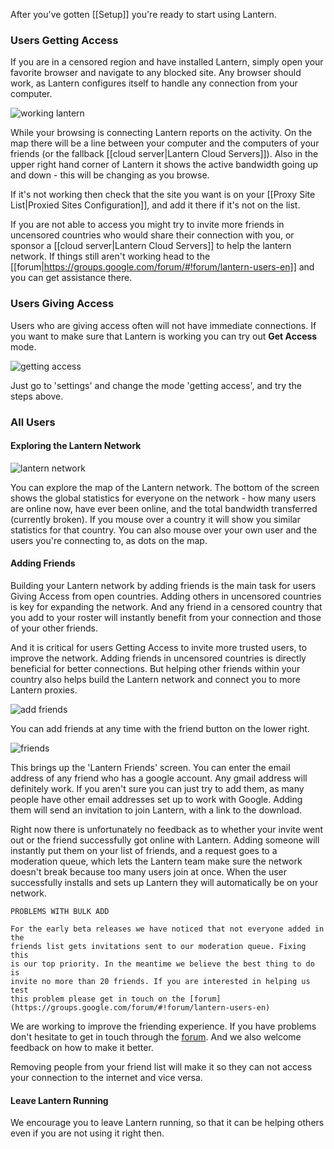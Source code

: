 After you've gotten [[Setup]] you're ready to start using Lantern. 

### Users **Getting Access**

If you are in a censored region and have installed Lantern, simply open your favorite browser and navigate to any blocked site. Any browser should work, as Lantern configures itself to handle any connection from your computer.

![working lantern](https://www.evernote.com/shard/s209/sh/ebdd003b-5c06-430f-a239-ea4a28c444cf/3f6d143232be6ffe1b1d0edcc5cf309d/deep/0/Fullscreen%208/18/13%209:00%20PM.png)

While your browsing is connecting Lantern reports on the activity. On the map there will be a line between your computer and the computers of your friends (or the fallback [[cloud server|Lantern Cloud Servers]]). Also in the upper right hand corner of Lantern it shows the active bandwidth going up and down - this will be changing as you browse.

If it's not working then check that the site you want is on your [[Proxy Site List|Proxied Sites Configuration]], and add it there if it's not on the list. 

If you are not able to access you might try to invite more friends in uncensored countries who would share their connection with you, or sponsor a [[cloud server|Lantern Cloud Servers]] to help the lantern network. If things still aren't working head to the [[forum|https://groups.google.com/forum/#!forum/lantern-users-en]] and you can get assistance there.

### Users **Giving Access**

Users who are giving access often will not have immediate connections. If you want to make sure that Lantern is working you can try out **Get Access** mode.

![getting access](https://www.evernote.com/shard/s209/sh/e1e59fee-9976-47c0-a9b9-856c4888c521/f34171fc3725a47efb0cdbfd3f163b2a/deep/0/Lantern%20and%20Freedom%20House.png)

Just go to 'settings' and change the mode 'getting access', and try the steps above.

### All Users


#### Exploring the Lantern Network

![lantern network](https://www.evernote.com/shard/s209/sh/57a422d3-27f1-4b45-b05c-09b87636ab23/8b8d1d84c456798cd0f3e045590dc3e7/deep/0/Lantern.png)

You can explore the map of the Lantern network. The bottom of the screen shows the global statistics for everyone on the network - how many users are online now, have ever been online, and the total bandwidth transferred (currently broken). If you mouse over a country it will show you similar statistics for that country. You can also mouse over your own user and the users you're connecting to, as dots on the map.

#### Adding Friends

Building your Lantern network by adding friends is the main task for users Giving Access from open countries. Adding others in uncensored countries is key for expanding the network. And any friend in a censored country that you add to your roster will instantly benefit from your connection and those of your other friends.

And it is critical for users Getting Access to invite more trusted users, to improve the network. Adding friends in uncensored countries is directly beneficial for better connections. But helping other friends within your country also helps build the Lantern network and connect you to more Lantern proxies.

![add friends](https://www.evernote.com/shard/s209/sh/69dfc002-b2c8-4f31-9c77-baf39d9e97a2/ecd8f30823d03d085fd271a6f77923c5/deep/0/Lantern.png)

You can add friends at any time with the friend button on the lower right. 

![friends](https://www.evernote.com/shard/s209/sh/5f777d62-6c2f-405d-b065-1fb8ba948e6c/c3493f15bd539a174f5a901d5404dea9/deep/0/Lantern.png)

This brings up the 'Lantern Friends' screen. You can enter the email address of any friend who has a google account. Any gmail address will definitely work. If you aren't sure you can just try to add them, as many people have other email addresses set up to work with Google. Adding them will send an invitation to join Lantern, with a link to the download.

Right now there is unfortunately no feedback as to whether your invite went out or the friend successfully got online with Lantern. Adding someone will instantly put them on your list of friends, and a request goes to a moderation queue, which lets the Lantern team make sure the network doesn't break because too many users join at once. When the user successfully installs and sets up Lantern they will automatically be on your network.

```
PROBLEMS WITH BULK ADD

For the early beta releases we have noticed that not everyone added in the 
friends list gets invitations sent to our moderation queue. Fixing this
is our top priority. In the meantime we believe the best thing to do is
invite no more than 20 friends. If you are interested in helping us test
this problem please get in touch on the [forum](https://groups.google.com/forum/#!forum/lantern-users-en)

```

We are working to improve the friending experience. If you have problems don't hesitate to get in touch through the [forum](https://groups.google.com/forum/#!forum/lantern-users-en). And we also welcome feedback on how to make it better.

Removing people from your friend list will make it so they can not access your connection to the internet and vice versa.

#### Leave Lantern Running

We encourage you to leave Lantern running, so that it can be helping others even if you are not using it right then. 